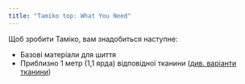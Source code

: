 ```yaml
---
title: "Tamiko top: What You Need"
---
```


Щоб зробити Таміко, вам знадобиться наступне:

- Базові матеріали для шиття
- Приблизно 1 метр (1,1 ярда) відповідної тканини ([див. варіанти тканини](/docs/patterns/tamiko/fabric))
